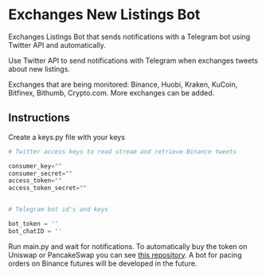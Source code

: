 # Exchanges New Listings Bot

Exchanges Listings Bot that sends notifications with a Telegram bot using Twitter API and automatically.

Use Twitter API to send notifications with Telegram when exchanges tweets about new listings.

Exchanges that are being monitored: Binance, Huobi, Kraken, KuCoin, Bitfinex, Bithumb, Crypto.com. More exchanges can be added.

## Instructions

Create a keys.py file with your keys

```python
# Twitter access keys to read stream and retrieve Binance tweets

consumer_key=""
consumer_secret=""
access_token=""
access_token_secret=""


# Telegram bot id's and keys

bot_token = ''
bot_chatID = ''
```

Run main.py and wait for notifications. To automatically buy the token on Uniswap or PancakeSwap you can see [this repository](https://github.com/manuelhb14/cake_uni_transaction_bot). A bot for pacing orders on Binance futures will be developed in the future.
